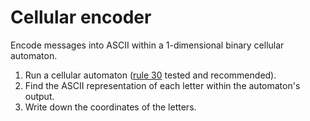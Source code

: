# Cellular encoder

Encode messages into ASCII within a 1-dimensional binary cellular automaton.

1. Run a cellular automaton ([rule 30](https://en.wikipedia.org/wiki/Rule_30) tested and recommended).
2. Find the ASCII representation of each letter within the automaton's output.
3. Write down the coordinates of the letters.
